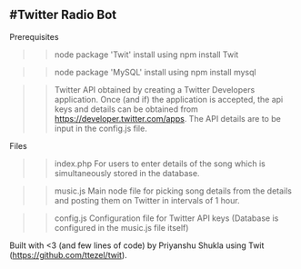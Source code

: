 #Twitter Radio Bot
------------------

Prerequisites 
>> node package 'Twit' 
install using npm install Twit
  
>>node package 'MySQL' 
install using npm install mysql
   
>>Twitter API
obtained by creating a Twitter Developers application. Once (and if) the application is accepted, the api keys and details can be          obtained from https://developer.twitter.com/apps. The API details are to be input in the config.js file.

Files 
>> index.php
For users to enter details of the song which is simultaneously stored in the database.

>> music.js
Main node file for picking song details from the details and posting them on Twitter in intervals of 1 hour. 

>> config.js
Configuration file for Twitter API keys (Database is configured in the music.js file itself)

Built with <3 (and few lines of code) by Priyanshu Shukla using Twit (https://github.com/ttezel/twit).


